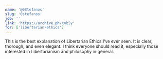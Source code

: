 ```yaml
---
name: '@0Stefanos'
slug: '0stefanos'
job: ''
link: 'https://archive.ph/cob5y'
for: ['libertarian-ethics']
---
```


This is the best explanation of Libertarian Ethics I've ever seen. It is clear, thorough, and even elegant. I think everyone should read it, especially those interested in Libertarianism and philosophy in general.
